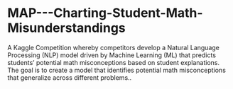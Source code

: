# MAP---Charting-Student-Math-Misunderstandings
A Kaggle Competition whereby competitors develop a Natural Language Processing (NLP) model driven by Machine Learning (ML) that predicts students’ potential math misconceptions based on student explanations. The goal is to create a model that identifies potential math misconceptions that generalize across different problems..
